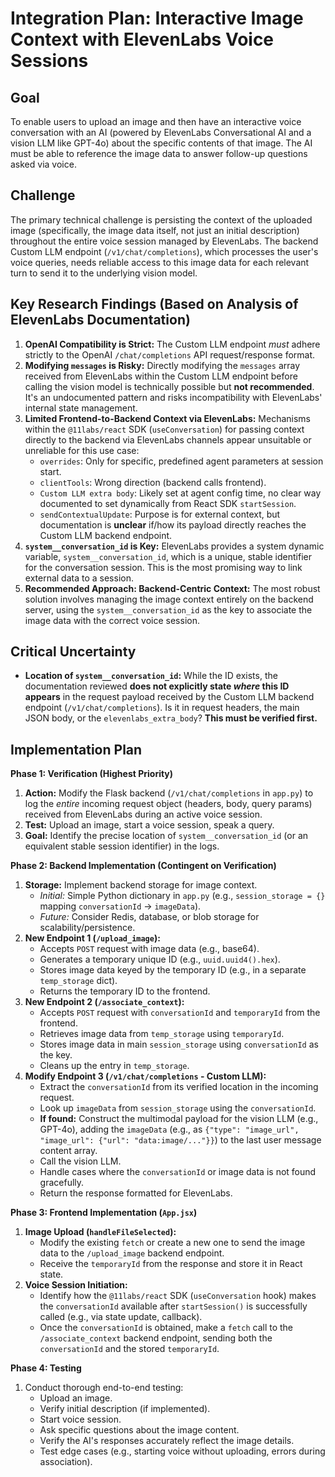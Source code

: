 # Integration Plan: Interactive Image Context with ElevenLabs Voice Sessions

## Goal

To enable users to upload an image and then have an interactive voice conversation with an AI (powered by ElevenLabs Conversational AI and a vision LLM like GPT-4o) about the specific contents of that image. The AI must be able to reference the image data to answer follow-up questions asked via voice.

## Challenge

The primary technical challenge is persisting the context of the uploaded image (specifically, the image data itself, not just an initial description) throughout the entire voice session managed by ElevenLabs. The backend Custom LLM endpoint (`/v1/chat/completions`), which processes the user's voice queries, needs reliable access to this image data for each relevant turn to send it to the underlying vision model.

## Key Research Findings (Based on Analysis of ElevenLabs Documentation)

1.  **OpenAI Compatibility is Strict:** The Custom LLM endpoint *must* adhere strictly to the OpenAI `/chat/completions` API request/response format.
2.  **Modifying `messages` is Risky:** Directly modifying the `messages` array received from ElevenLabs within the Custom LLM endpoint before calling the vision model is technically possible but **not recommended**. It's an undocumented pattern and risks incompatibility with ElevenLabs' internal state management.
3.  **Limited Frontend-to-Backend Context via ElevenLabs:** Mechanisms within the `@11labs/react` SDK (`useConversation`) for passing context directly to the backend via ElevenLabs channels appear unsuitable or unreliable for this use case:
    *   `overrides`: Only for specific, predefined agent parameters at session start.
    *   `clientTools`: Wrong direction (backend calls frontend).
    *   `Custom LLM extra body`: Likely set at agent config time, no clear way documented to set dynamically from React SDK `startSession`.
    *   `sendContextualUpdate`: Purpose is for external context, but documentation is **unclear** if/how its payload directly reaches the Custom LLM backend endpoint.
4.  **`system__conversation_id` is Key:** ElevenLabs provides a system dynamic variable, `system__conversation_id`, which is a unique, stable identifier for the conversation session. This is the most promising way to link external data to a session.
5.  **Recommended Approach: Backend-Centric Context:** The most robust solution involves managing the image context entirely on the backend server, using the `system__conversation_id` as the key to associate the image data with the correct voice session.

## Critical Uncertainty

*   **Location of `system__conversation_id`:** While the ID exists, the documentation reviewed **does not explicitly state *where* this ID appears** in the request payload received by the Custom LLM backend endpoint (`/v1/chat/completions`). Is it in request headers, the main JSON body, or the `elevenlabs_extra_body`? **This must be verified first.**

## Implementation Plan

**Phase 1: Verification (Highest Priority)**

1.  **Action:** Modify the Flask backend (`/v1/chat/completions` in `app.py`) to log the *entire* incoming request object (headers, body, query params) received from ElevenLabs during an active voice session.
2.  **Test:** Upload an image, start a voice session, speak a query.
3.  **Goal:** Identify the precise location of `system__conversation_id` (or an equivalent stable session identifier) in the logs.

**Phase 2: Backend Implementation (Contingent on Verification)**

1.  **Storage:** Implement backend storage for image context.
    *   *Initial:* Simple Python dictionary in `app.py` (e.g., `session_storage = {}` mapping `conversationId` -> `imageData`).
    *   *Future:* Consider Redis, database, or blob storage for scalability/persistence.
2.  **New Endpoint 1 (`/upload_image`):**
    *   Accepts `POST` request with image data (e.g., base64).
    *   Generates a temporary unique ID (e.g., `uuid.uuid4().hex`).
    *   Stores image data keyed by the temporary ID (e.g., in a separate `temp_storage` dict).
    *   Returns the temporary ID to the frontend.
3.  **New Endpoint 2 (`/associate_context`):**
    *   Accepts `POST` request with `conversationId` and `temporaryId` from the frontend.
    *   Retrieves image data from `temp_storage` using `temporaryId`.
    *   Stores image data in main `session_storage` using `conversationId` as the key.
    *   Cleans up the entry in `temp_storage`.
4.  **Modify Endpoint 3 (`/v1/chat/completions` - Custom LLM):**
    *   Extract the `conversationId` from its verified location in the incoming request.
    *   Look up `imageData` from `session_storage` using the `conversationId`.
    *   **If found:** Construct the multimodal payload for the vision LLM (e.g., GPT-4o), adding the `imageData` (e.g., as `{"type": "image_url", "image_url": {"url": "data:image/..."}}`) to the last user message content array.
    *   Call the vision LLM.
    *   Handle cases where the `conversationId` or image data is not found gracefully.
    *   Return the response formatted for ElevenLabs.

**Phase 3: Frontend Implementation (`App.jsx`)**

1.  **Image Upload (`handleFileSelected`):**
    *   Modify the existing `fetch` or create a new one to send the image data to the `/upload_image` backend endpoint.
    *   Receive the `temporaryId` from the response and store it in React state.
2.  **Voice Session Initiation:**
    *   Identify how the `@11labs/react` SDK (`useConversation` hook) makes the `conversationId` available after `startSession()` is successfully called (e.g., via state update, callback).
    *   Once the `conversationId` is obtained, make a `fetch` call to the `/associate_context` backend endpoint, sending both the `conversationId` and the stored `temporaryId`.

**Phase 4: Testing**

1.  Conduct thorough end-to-end testing:
    *   Upload an image.
    *   Verify initial description (if implemented).
    *   Start voice session.
    *   Ask specific questions about the image content.
    *   Verify the AI's responses accurately reflect the image details.
    *   Test edge cases (e.g., starting voice without uploading, errors during association).
